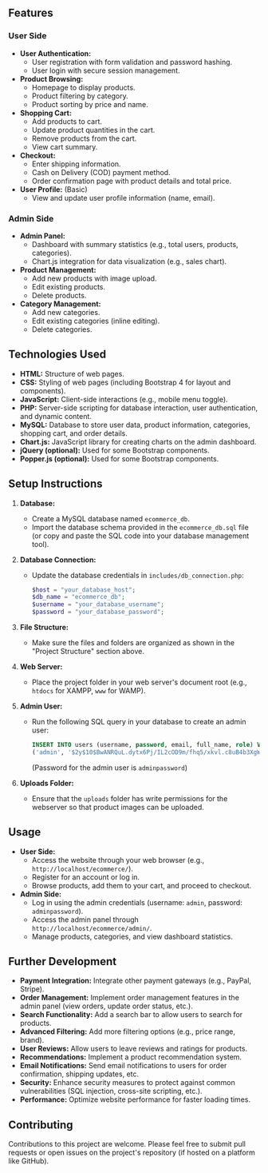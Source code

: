## Features

### User Side

*   **User Authentication:**
    *   User registration with form validation and password hashing.
    *   User login with secure session management.
*   **Product Browsing:**
    *   Homepage to display products.
    *   Product filtering by category.
    *   Product sorting by price and name.
*   **Shopping Cart:**
    *   Add products to cart.
    *   Update product quantities in the cart.
    *   Remove products from the cart.
    *   View cart summary.
*   **Checkout:**
    *   Enter shipping information.
    *   Cash on Delivery (COD) payment method.
    *   Order confirmation page with product details and total price.
*   **User Profile:** (Basic)
    *   View and update user profile information (name, email).

### Admin Side

*   **Admin Panel:**
    *   Dashboard with summary statistics (e.g., total users, products, categories).
    *   Chart.js integration for data visualization (e.g., sales chart).
*   **Product Management:**
    *   Add new products with image upload.
    *   Edit existing products.
    *   Delete products.
*   **Category Management:**
    *   Add new categories.
    *   Edit existing categories (inline editing).
    *   Delete categories.

## Technologies Used

*   **HTML:** Structure of web pages.
*   **CSS:** Styling of web pages (including Bootstrap 4 for layout and components).
*   **JavaScript:** Client-side interactions (e.g., mobile menu toggle).
*   **PHP:** Server-side scripting for database interaction, user authentication, and dynamic content.
*   **MySQL:** Database to store user data, product information, categories, shopping cart, and order details.
*   **Chart.js:** JavaScript library for creating charts on the admin dashboard.
*   **jQuery (optional):** Used for some Bootstrap components.
*   **Popper.js (optional):** Used for some Bootstrap components.

## Setup Instructions

1.  **Database:**
    *   Create a MySQL database named `ecommerce_db`.
    *   Import the database schema provided in the `ecommerce_db.sql` file (or copy and paste the SQL code into your database management tool).

2.  **Database Connection:**
    *   Update the database credentials in `includes/db_connection.php`:

        ```php
        $host = "your_database_host";
        $db_name = "ecommerce_db";
        $username = "your_database_username";
        $password = "your_database_password";
        ```

3.  **File Structure:**
    *   Make sure the files and folders are organized as shown in the "Project Structure" section above.

4.  **Web Server:**
    *   Place the project folder in your web server's document root (e.g., `htdocs` for XAMPP, `www` for WAMP).

5.  **Admin User:**
    *   Run the following SQL query in your database to create an admin user:

        ```sql
        INSERT INTO users (username, password, email, full_name, role) VALUES
        ('admin', '$2y$10$BwANRQuL.dytx6Pj/IL2cOD9m/fhq5/xkvl.c8uB4b3XgWcOCnF/y', 'admin@example.com', 'Admin User', 'admin');
        ```

        (Password for the admin user is `adminpassword`)

6.  **Uploads Folder:**
    *   Ensure that the `uploads` folder has write permissions for the webserver so that product images can be uploaded.

## Usage

*   **User Side:**
    *   Access the website through your web browser (e.g., `http://localhost/ecommerce/`).
    *   Register for an account or log in.
    *   Browse products, add them to your cart, and proceed to checkout.
*   **Admin Side:**
    *   Log in using the admin credentials (username: `admin`, password: `adminpassword`).
    *   Access the admin panel through `http://localhost/ecommerce/admin/`.
    *   Manage products, categories, and view dashboard statistics.

## Further Development

*   **Payment Integration:** Integrate other payment gateways (e.g., PayPal, Stripe).
*   **Order Management:** Implement order management features in the admin panel (view orders, update order status, etc.).
*   **Search Functionality:** Add a search bar to allow users to search for products.
*   **Advanced Filtering:** Add more filtering options (e.g., price range, brand).
*   **User Reviews:** Allow users to leave reviews and ratings for products.
*   **Recommendations:** Implement a product recommendation system.
*   **Email Notifications:** Send email notifications to users for order confirmation, shipping updates, etc.
*   **Security:** Enhance security measures to protect against common vulnerabilities (SQL injection, cross-site scripting, etc.).
*   **Performance:** Optimize website performance for faster loading times.

## Contributing

Contributions to this project are welcome. Please feel free to submit pull requests or open issues on the project's repository (if hosted on a platform like GitHub).





